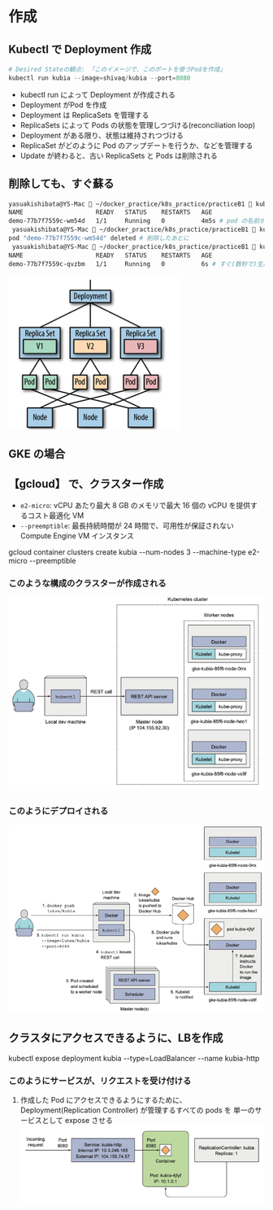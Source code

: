 # 作成

## Kubectl で Deployment 作成
```s
# Desired Stateの観点: 「このイメージで、このポートを使うPodを作成」
kubectl run kubia --image=shivaq/kubia --port=8080
```
- kubectl run によって Deployment が作成される
- Deployment がPod を作成
- Deployment は ReplicaSets を管理する
- ReplicaSets によって Pods の状態を管理しつづける(reconciliation loop)
- Deployment がある限り、状態は維持されつづける
- ReplicaSet がどのように Pod のアップデートを行うか、などを管理する
- Update が終わると、古い ReplicaSets と Pods は削除される

## 削除しても、すぐ蘇る
```sh
yasuakishibata@YS-Mac  ~/docker_practice/k8s_practice/practiceB1  kubectl get pods
NAME                    READY   STATUS    RESTARTS   AGE
demo-77b7f7559c-wm54d   1/1     Running   0          4m5s # pod の名前が
 yasuakishibata@YS-Mac  ~/docker_practice/k8s_practice/practiceB1  kubectl delete pods demo-77b7f7559c-wm54d
pod "demo-77b7f7559c-wm54d" deleted # 削除したあとに
 yasuakishibata@YS-Mac  ~/docker_practice/k8s_practice/practiceB1  kubectl get pods
NAME                    READY   STATUS    RESTARTS   AGE
demo-77b7f7559c-qvzbm   1/1     Running   0          6s # すぐ(数秒で)生成され、新しい名前になっている
```

![](2020-05-07-22-41-20.png)
## GKE の場合



## 【gcloud】 で、クラスター作成
- `e2-micro`: vCPU あたり最大 8 GB のメモリで最大 16 個の vCPU を提供するコスト最適化 VM
- `--preemptible`: 最長持続時間が 24 時間で、可用性が保証されない Compute Engine VM インスタンス

gcloud container clusters create kubia --num-nodes 3 --machine-type e2-micro --preemptible


### このような構成のクラスターが作成される
![](2020-05-06-20-05-36.png)

### このようにデプロイされる
![](2020-05-06-21-23-25.png)

## クラスタにアクセスできるように、LBを作成
kubectl expose deployment kubia --type=LoadBalancer --name kubia-http


### このようにサービスが、リクエストを受け付ける
1. 作成した Pod にアクセスできるようにするために、Deployment(Replication Controller) が管理するすべての pods を 単一のサービスとして expose させる
![](2020-05-06-23-16-05.png)



